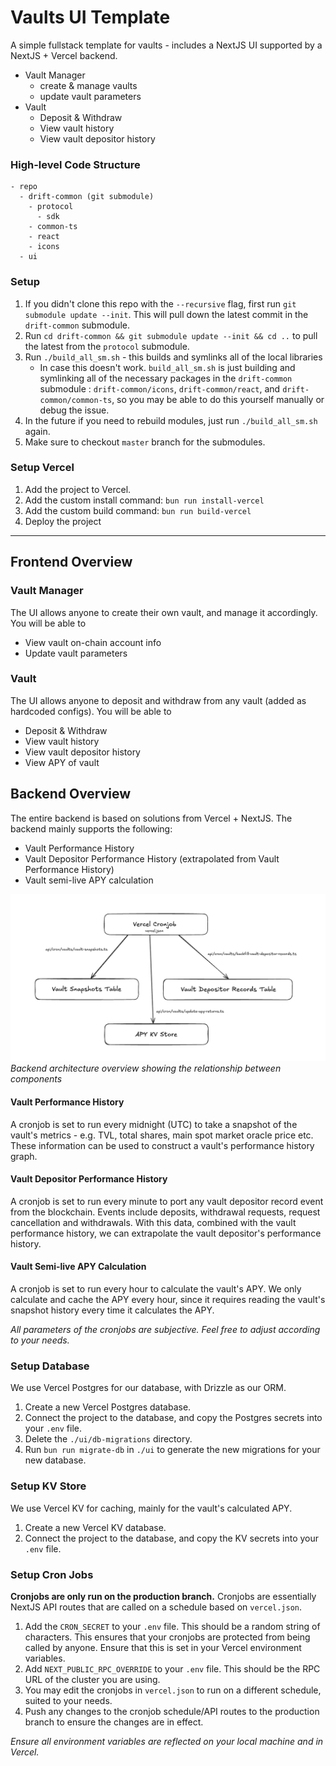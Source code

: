 # Vaults UI Template

A simple fullstack template for vaults - includes a NextJS UI supported by a NextJS + Vercel backend.

- Vault Manager
  - create & manage vaults
  - update vault parameters
- Vault
  - Deposit & Withdraw
  - View vault history
  - View vault depositor history

### High-level Code Structure

```
- repo
  - drift-common (git submodule)
    - protocol
      - sdk
    - common-ts
    - react
    - icons
  - ui
```

### Setup

1. If you didn't clone this repo with the `--recursive` flag, first run `git submodule update --init`. This will pull down the latest commit in the `drift-common` submodule.
2. Run `cd drift-common && git submodule update --init && cd ..` to pull the latest from the `protocol` submodule.
3. Run `./build_all_sm.sh` - this builds and symlinks all of the local libraries
   - In case this doesn't work. `build_all_sm.sh` is just building and symlinking all of the necessary packages in the `drift-common` submodule : `drift-common/icons`, `drift-common/react`, and `drift-common/common-ts`, so you may be able to do this yourself manually or debug the issue.
4. In the future if you need to rebuild modules, just run `./build_all_sm.sh` again.
5. Make sure to checkout `master` branch for the submodules.

### Setup Vercel

1. Add the project to Vercel.
2. Add the custom install command: `bun run install-vercel`
3. Add the custom build command: `bun run build-vercel`
4. Deploy the project

---

## Frontend Overview

### Vault Manager

The UI allows anyone to create their own vault, and manage it accordingly. You will be able to

- View vault on-chain account info
- Update vault parameters

### Vault

The UI allows anyone to deposit and withdraw from any vault (added as hardcoded configs). You will be able to

- Deposit & Withdraw
- View vault history
- View vault depositor history
- View APY of vault

## Backend Overview

The entire backend is based on solutions from Vercel + NextJS. The backend mainly supports the following:

- Vault Performance History
- Vault Depositor Performance History (extrapolated from Vault Performance History)
- Vault semi-live APY calculation

![Backend Overview](./docs/backend-architecture.png)
_Backend architecture overview showing the relationship between components_

#### Vault Performance History

A cronjob is set to run every midnight (UTC) to take a snapshot of the vault's metrics - e.g. TVL, total shares, main spot market oracle price etc. These information can be used to construct a vault's performance history graph.

#### Vault Depositor Performance History

A cronjob is set to run every minute to port any vault depositor record event from the blockchain. Events include deposits, withdrawal requests, request cancellation and withdrawals. With this data, combined with the vault performance history, we can extrapolate the vault depositor's performance history.

#### Vault Semi-live APY Calculation

A cronjob is set to run every hour to calculate the vault's APY. We only calculate and cache the APY every hour, since it requires reading the vault's snapshot history every time it calculates the APY.

_All parameters of the cronjobs are subjective. Feel free to adjust according to your needs._

### Setup Database

We use Vercel Postgres for our database, with Drizzle as our ORM.

1. Create a new Vercel Postgres database.
2. Connect the project to the database, and copy the Postgres secrets into your `.env` file.
3. Delete the `./ui/db-migrations` directory.
4. Run `bun run migrate-db` in `./ui` to generate the new migrations for your new database.

### Setup KV Store

We use Vercel KV for caching, mainly for the vault's calculated APY.

1. Create a new Vercel KV database.
2. Connect the project to the database, and copy the KV secrets into your `.env` file.

### Setup Cron Jobs

**Cronjobs are only run on the production branch.** Cronjobs are essentially NextJS API routes that are called on a schedule based on `vercel.json`.

1. Add the `CRON_SECRET` to your `.env` file. This should be a random string of characters. This ensures that your cronjobs are protected from being called by anyone. Ensure that this is set in your Vercel environment variables.
2. Add `NEXT_PUBLIC_RPC_OVERRIDE` to your `.env` file. This should be the RPC URL of the cluster you are using.
3. You may edit the cronjobs in `vercel.json` to run on a different schedule, suited to your needs.
4. Push any changes to the cronjob schedule/API routes to the production branch to ensure the changes are in effect.

_Ensure all environment variables are reflected on your local machine and in Vercel._
